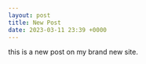 ```yaml
---
layout: post
title: New Post
date: 2023-03-11 23:39 +0000
---
```


this is a new post on my brand new site.